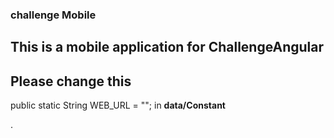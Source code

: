 ### challenge Mobile
 ## This is a mobile application for ChallengeAngular 
<h2>Please change this </h2>
 <P> public static String WEB_URL = ""; in   <strong>data/Constant</strong></p>.

 
